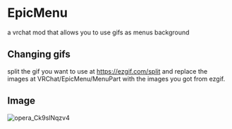 # EpicMenu
a vrchat mod that allows you to use gifs as menus background
## Changing gifs
split the gif you want to use at https://ezgif.com/split and replace the images at VRChat/EpicMenu/MenuPart with the images you got from ezgif.

## Image
![opera_Ck9slNqzv4](https://user-images.githubusercontent.com/83903616/209254052-2a64ef0f-6228-41be-ad8a-b6a7d1445c14.png)
